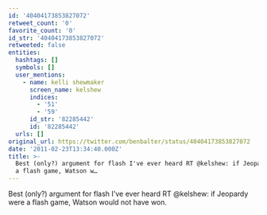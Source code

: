 ```yaml
---
id: '40404173853827072'
retweet_count: '0'
favorite_count: '0'
id_str: '40404173853827072'
retweeted: false
entities:
  hashtags: []
  symbols: []
  user_mentions:
    - name: kelli shewmaker
      screen_name: kelshew
      indices:
        - '51'
        - '59'
      id_str: '82285442'
      id: '82285442'
  urls: []
original_url: https://twitter.com/benbalter/status/40404173853827072
date: '2011-02-23T13:34:40.000Z'
title: >-
  Best (only?) argument for flash I've ever heard RT @kelshew: if Jeopardy were
  a flash game, Watson w…
---
```


Best (only?) argument for flash I've ever heard RT @kelshew: if Jeopardy were a flash game, Watson would not have won.